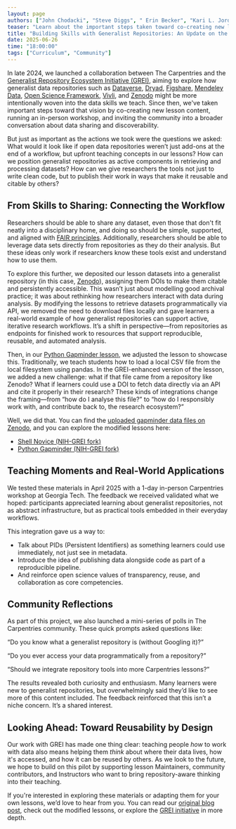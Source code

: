 ```yaml
---
layout: page
authors: ["John Chodacki", "Steve Diggs", " Erin Becker", "Kari L. Jordan", "Emily Katz"]
teaser: "Learn about the important steps taken toward co-creating new lesson content!"
title: "Building Skills with Generalist Repositories: An Update on the Carpentries + GREI Collaboration"
date: 2025-06-26
time: "18:00:00"
tags: ["Curriculum", "Community"]
---
```


In late 2024, we launched a collaboration between The Carpentries and the [Generalist Repository Ecosystem Initiative (GREI)](https://datascience.nih.gov/data-ecosystem/generalist-repository-ecosystem-initiative), aiming to explore how generalist data repositories such as [Dataverse](https://dataverse.harvard.edu/), [Dryad](https://datadryad.org/), [Figshare](https://figshare.com/), [Mendeley Data](https://data.mendeley.com/), [Open Science Framework](https://osf.io/), [Vivli](https://vivli.org/), and [Zenodo](https://zenodo.org/) might be more intentionally woven into the data skills we teach. Since then, we've taken important steps toward that vision by co-creating new lesson content, running an in-person workshop, and inviting the community into a broader conversation about data sharing and discoverability.

But just as important as the actions we took were the questions we asked: What would it look like if open data repositories weren’t just add-ons at the end of a workflow, but upfront teaching concepts in our lessons? How can we position generalist repositories as active components in retrieving and processing datasets? How can we give researchers the tools not just to write clean code, but to publish their work in ways that make it reusable and citable by others?

## From Skills to Sharing: Connecting the Workflow

Researchers should be able to share any dataset, even those that don't fit neatly into a disciplinary home, and doing so should be simple, supported, and aligned with [FAIR principles](https://www.go-fair.org/fair-principles/). Additionally, researchers should be able to leverage data sets directly from repositories as they do their analysis. But these ideas only work if researchers know these tools exist and understand how to use them.

To explore this further, we deposited our lesson datasets into a generalist repository (in this case, [Zenodo](https://zenodo.org/)), assigning them DOIs to make them citable and persistently accessible. This wasn’t just about modelling good archival practice; it was about rethinking how researchers interact with data during analysis. By modifying the lessons to retrieve datasets programmatically via API, we removed the need to download files locally and gave learners a real-world example of how generalist repositories can support active, iterative research workflows. It’s a shift in perspective—from repositories as endpoints for finished work to resources that support reproducible, reusable, and automated analysis.

Then, in our [Python Gapminder lesson](https://swcarpentry.github.io/python-novice-gapminder/), we adjusted the lesson to showcase this. Traditionally, we teach students how to load a local CSV file from the local filesystem using pandas. In the GREI-enhanced version of the lesson, we added a new challenge: what if that file came from a repository like Zenodo? What if learners could use a DOI to fetch data directly via an API and cite it properly in their research? These kinds of integrations change the framing—from “how do I analyse this file?” to “how do I responsibly work with, and contribute back to, the research ecosystem?”

Well, we did that. You can find the [uploaded gapminder data files on Zenodo](https://doi.org/10.5281/zenodo.14768556), and you can explore the modified lessons here:

* [Shell Novice (NIH-GREI fork)](https://nih-grei.github.io/shell-novice/)  
* [Python Gapminder (NIH-GREI fork)](https://nih-grei.github.io/python-novice-gapminder/)

## Teaching Moments and Real-World Applications

We tested these materials in April 2025 with a 1-day in-person Carpentries workshop at Georgia Tech. The feedback we received validated what we hoped: participants appreciated learning about generalist repositories, not as abstract infrastructure, but as practical tools embedded in their everyday workflows.

This integration gave us a way to:

* Talk about PIDs (Persistent Identifiers) as something learners could use immediately, not just see in metadata.  
* Introduce the idea of publishing data alongside code as part of a reproducible pipeline.  
* And reinforce open science values of transparency, reuse, and collaboration as core competencies.

## Community Reflections

As part of this project, we also launched a mini-series of polls in The Carpentries community. These quick prompts asked questions like:

“Do you know what a generalist repository is (without Googling it)?”

“Do you ever access your data programmatically from a repository?”

“Should we integrate repository tools into more Carpentries lessons?”

The results revealed both curiosity and enthusiasm. Many learners were new to generalist repositories, but overwhelmingly said they’d like to see more of this content included. The feedback reinforced that this isn’t a niche concern. It’s a shared interest.

## Looking Ahead: Toward Reusability by Design

Our work with GREI has made one thing clear: teaching people *how* to work with data also means helping them *think* about where their data lives, how it's accessed, and how it can be reused by others. As we look to the future, we hope to build on this pilot by supporting lesson Maintainers, community contributors, and Instructors who want to bring repository-aware thinking into their teaching.

If you're interested in exploring these materials or adapting them for your own lessons, we’d love to hear from you. You can read our [original blog post](https://carpentries.org/blog/2024/12/carpentries-and-grei-collaboration/), check out the modified lessons, or explore the [GREI initiative](https://datascience.nih.gov/data-ecosystem/generalist-repository-ecosystem-initiative) in more depth.
